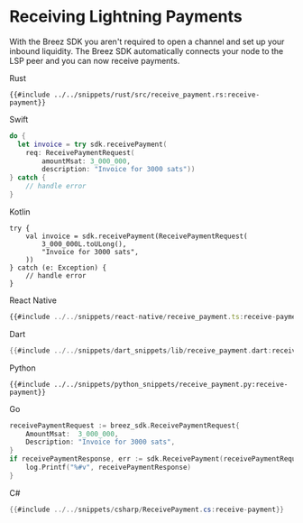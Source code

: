 # Receiving Lightning Payments

With the Breez SDK you aren't required to open a channel and set up your inbound liquidity.
The Breez SDK automatically connects your node to the LSP peer and you can now receive payments.

<custom-tabs category="lang">
<div slot="title">Rust</div>
<section>

```rust,ignore
{{#include ../../snippets/rust/src/receive_payment.rs:receive-payment}}
```
</section>

<div slot="title">Swift</div>
<section>

```swift
do {
  let invoice = try sdk.receivePayment(
    req: ReceivePaymentRequest(
        amountMsat: 3_000_000, 
        description: "Invoice for 3000 sats"))
} catch {
    // handle error
}
```
</section>

<div slot="title">Kotlin</div>
<section>

```kotlin,ignore
try {
    val invoice = sdk.receivePayment(ReceivePaymentRequest(
        3_000_000L.toULong(),
        "Invoice for 3000 sats",
    ))
} catch (e: Exception) {
    // handle error
}
```
</section>

<div slot="title">React Native</div>
<section>

```typescript
{{#include ../../snippets/react-native/receive_payment.ts:receive-payment}}
```
</section>

<div slot="title">Dart</div>
<section>

```dart
{{#include ../../snippets/dart_snippets/lib/receive_payment.dart:receive-payment}}
```
</section>

<div slot="title">Python</div>
<section>

```python,ignore
{{#include ../../snippets/python_snippets/receive_payment.py:receive-payment}}
```
</section>

<div slot="title">Go</div>
<section>

```go
receivePaymentRequest := breez_sdk.ReceivePaymentRequest{
    AmountMsat:  3_000_000,
    Description: "Invoice for 3000 sats",
}
if receivePaymentResponse, err := sdk.ReceivePayment(receivePaymentRequest); err == nil {
    log.Printf("%#v", receivePaymentResponse)
}
```
</section>

<div slot="title">C#</div>
<section>

```cs
{{#include ../../snippets/csharp/ReceivePayment.cs:receive-payment}}
```
</section>
</custom-tabs>
